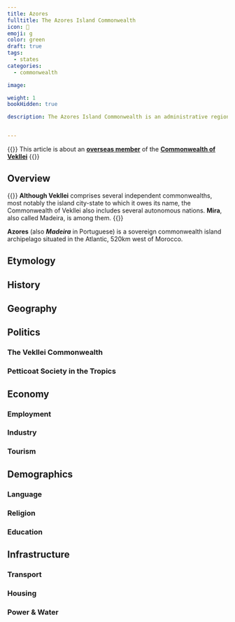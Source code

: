 ```yaml
---
title: Azores
fulltitle: The Azores Island Commonwealth
icon: 🏰
emoji: g
color: green
draft: true
tags:
  - states
categories:
  - commonwealth

image:

weight: 1
bookHidden: true

description: The Azores Island Commonwealth is an administrative region of the Commonwealth of Vekllei, a utopian country created by Hobart Phillips.


---
```

{{<note series>}}
 This article is about an [**overseas member**](/vekllei/#administrative-divisions) of the [**Commonwealth of Vekllei**](/factbook/vekllei)
{{</note>}}

## Overview

{{<note panel >}}
**Although Vekllei** comprises several independent commonwealths, most notably the island city-state to which it owes its name, the Commonwealth of Vekllei also includes several autonomous nations. **Mira**, also called Madeira, is among them.
{{</note>}}

**Azores** (also ***Madeira*** in Portuguese) is a sovereign commonwealth island archipelago situated in the Atlantic, 520km west of Morocco.


## Etymology

## History


## Geography

## Politics

### The Vekllei Commonwealth

### Petticoat Society in the Tropics

## Economy

### Employment

### Industry

### Tourism

## Demographics

### Language

### Religion

### Education

## Infrastructure

### Transport

### Housing

### Power & Water

